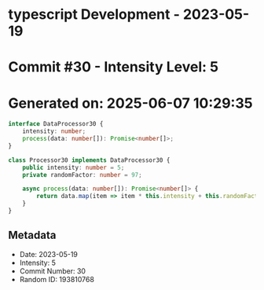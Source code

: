 ﻿# typescript Development - 2023-05-19
# Commit #30 - Intensity Level: 5
# Generated on: 2025-06-07 10:29:35
```typescript
interface DataProcessor30 {
    intensity: number;
    process(data: number[]): Promise<number[]>;
}

class Processor30 implements DataProcessor30 {
    public intensity: number = 5;
    private randomFactor: number = 97;

    async process(data: number[]): Promise<number[]> {
        return data.map(item => item * this.intensity + this.randomFactor);
    }
}
```
## Metadata
- Date: 2023-05-19
- Intensity: 5
- Commit Number: 30
- Random ID: 193810768
